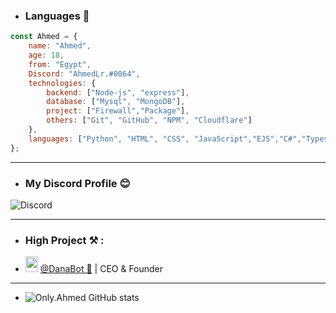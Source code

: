 - ### Languages 🤩
```js
const Ahmed = {
    name: "Ahmed",
    age: 18,
    from: "Egypt",
    Discord: "AhmedLr.#0064",
    technologies: {
        backend: ["Node-js", "express"],
        database: ["Mysql", "MongoDB"],
        project: ["Firewall","Package"],
        others: ["Git", "GitHub", "NPM", "Cloudflare"]
    },
    languages: ["Python", "HTML", "CSS", "JavaScript","EJS","C#","Typescript","Ruby","Ract"]
};
```
---

- ### My Discord Profile 😊
![Discord](https://discord.c99.nl/widget/theme-2/919719379439071242.png)

---

- ### High Project ⚒ :
- <img src="https://cdn.discordapp.com/avatars/1038628726486880276/def89ed794c7ec16366415fd8278bc3d.png?size=1024" width="20" height="25"> [@DanaBot 🌙](https://discord.gg/YbuCGsdFyv) | CEO & Founder

---
- ![Only.Ahmed GitHub stats](https://github-readme-stats.vercel.app/api?username=Ahmed1Dev&show_icons=true&theme=radical)
